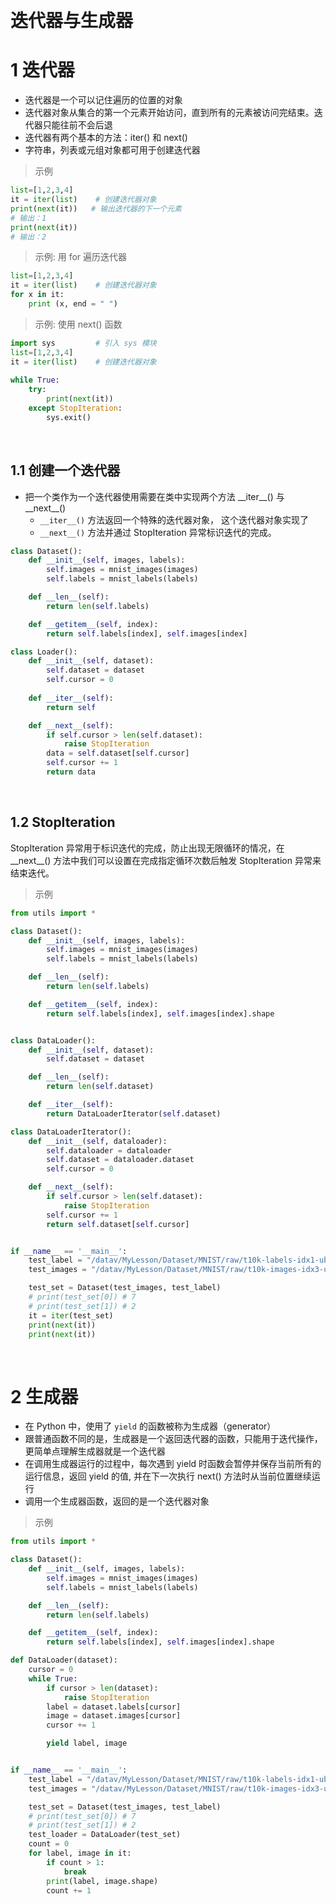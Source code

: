 &emsp;
# 迭代器与生成器

# 1 迭代器

- 迭代器是一个可以记住遍历的位置的对象
- 迭代器对象从集合的第一个元素开始访问，直到所有的元素被访问完结束。迭代器只能往前不会后退
- 迭代器有两个基本的方法：iter() 和 next()
- 字符串，列表或元组对象都可用于创建迭代器

>示例
```python
list=[1,2,3,4]
it = iter(list)    # 创建迭代器对象
print(next(it))   # 输出迭代器的下一个元素
# 输出：1
print(next(it))
# 输出：2
```

>示例: 用 for 遍历迭代器
```python
list=[1,2,3,4]
it = iter(list)    # 创建迭代器对象
for x in it:
    print (x, end = " ")
```


>示例: 使用 next() 函数
```python
import sys         # 引入 sys 模块
list=[1,2,3,4]
it = iter(list)    # 创建迭代器对象
 
while True:
    try:
        print(next(it))
    except StopIteration:
        sys.exit()
```

&emsp;
## 1.1 创建一个迭代器
- 把一个类作为一个迭代器使用需要在类中实现两个方法 \_\_iter__() 与 \_\_next__() 
    - `__iter__()` 方法返回一个特殊的迭代器对象， 这个迭代器对象实现了 
    - `__next__()` 方法并通过 StopIteration 异常标识迭代的完成。

```python
class Dataset():
    def __init__(self, images, labels):
        self.images = mnist_images(images)
        self.labels = mnist_labels(labels)

    def __len__(self):
        return len(self.labels)

    def __getitem__(self, index):
        return self.labels[index], self.images[index]

class Loader():
    def __init__(self, dataset):
        self.dataset = dataset
        self.cursor = 0
    
    def __iter__(self):
        return self

    def __next__(self):
        if self.cursor > len(self.dataset):
            raise StopIteration
        data = self.dataset[self.cursor]
        self.cursor += 1
        return data
```


&emsp;
## 1.2 StopIteration
StopIteration 异常用于标识迭代的完成，防止出现无限循环的情况，在 \_\_next__() 方法中我们可以设置在完成指定循环次数后触发 StopIteration 异常来结束迭代。


>示例
```python
from utils import *

class Dataset():
    def __init__(self, images, labels):
        self.images = mnist_images(images)
        self.labels = mnist_labels(labels)

    def __len__(self):
        return len(self.labels)

    def __getitem__(self, index):
        return self.labels[index], self.images[index].shape


class DataLoader():
    def __init__(self, dataset):
        self.dataset = dataset

    def __len__(self):
        return len(self.dataset)

    def __iter__(self):
        return DataLoaderIterator(self.dataset)

class DataLoaderIterator():
    def __init__(self, dataloader):
        self.dataloader = dataloader
        self.dataset = dataloader.dataset
        self.cursor = 0

    def __next__(self):
        if self.cursor > len(self.dataset):
            raise StopIteration
        self.cursor += 1
        return self.dataset[self.cursor]


if __name__ == '__main__':
    test_label = "/datav/MyLesson/Dataset/MNIST/raw/t10k-labels-idx1-ubyte"
    test_images = "/datav/MyLesson/Dataset/MNIST/raw/t10k-images-idx3-ubyte"

    test_set = Dataset(test_images, test_label)
    # print(test_set[0]) # 7
    # print(test_set[1]) # 2
    it = iter(test_set)
    print(next(it))
    print(next(it))
```

&emsp;
# 2 生成器
- 在 Python 中，使用了 `yield` 的函数被称为生成器（generator）
- 跟普通函数不同的是，生成器是一个返回迭代器的函数，只能用于迭代操作，更简单点理解生成器就是一个迭代器
- 在调用生成器运行的过程中，每次遇到 yield 时函数会暂停并保存当前所有的运行信息，返回 yield 的值, 并在下一次执行 next() 方法时从当前位置继续运行
- 调用一个生成器函数，返回的是一个迭代器对象

>示例
```python
from utils import *

class Dataset():
    def __init__(self, images, labels):
        self.images = mnist_images(images)
        self.labels = mnist_labels(labels)

    def __len__(self):
        return len(self.labels)

    def __getitem__(self, index):
        return self.labels[index], self.images[index].shape

def DataLoader(dataset):
    cursor = 0
    while True:
        if cursor > len(dataset):
            raise StopIteration
        label = dataset.labels[cursor]
        image = dataset.images[cursor]
        cursor += 1

        yield label, image


if __name__ == '__main__':
    test_label = "/datav/MyLesson/Dataset/MNIST/raw/t10k-labels-idx1-ubyte"
    test_images = "/datav/MyLesson/Dataset/MNIST/raw/t10k-images-idx3-ubyte"

    test_set = Dataset(test_images, test_label)
    # print(test_set[0]) # 7
    # print(test_set[1]) # 2
    test_loader = DataLoader(test_set)
    count = 0
    for label, image in it:
        if count > 1:
            break
        print(label, image.shape)
        count += 1
```

